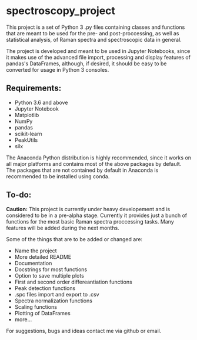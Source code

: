 # spectroscopy_project

This project is a set of Python 3 .py files containing classes and functions
that are meant to be used for the pre- and post-proccessing, as well as
statistical analysis, of Raman spectra and spectroscopic data in general.

The project is developed and meant to be used in Jupyter Notebooks, since it
makes use of the advanced file import, processing and display features of
pandas's DataFrames, although, if desired, it should be easy to be converted
for usage in Python 3 consoles.

## Requirements:

- Python 3.6 and above
- Jupyter Notebook
- Matplotlib
- NumPy
- pandas
- scikit-learn
- PeakUtils
- silx

The Anaconda Python distribution is highly recommended, since it works on all
major platforms and contains most of the above packages by default. The
packages that are not contained by default in Anaconda is recommended to be
installed using conda.

## To-do:

**Caution:** This project is currently under heavy developement and is
considered to be in a pre-alpha stage. Currently it provides just a bunch of
functions for the most basic Raman spectra proccessing tasks. Many features
will be added during the next months.

Some of the things that are to be added or changed are:

- Name the project
- More detailed README
- Documentation
- Docstrings for most functions
- Option to save multiple plots
- First and second order differeantiation functions
- Peak detection functions
- .spc files import and export to .csv
- Spectra normalization functions
- Scaling functions
- Plotting of DataFrames
- more...

For suggestions, bugs and ideas contact me via github or email.